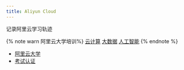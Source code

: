 ```yaml
---
title: Aliyun Cloud
---
```


记录阿里云学习轨迹

{% note warn 阿里云大学培训%}
[云计算](https://edu.aliyun.com/course/explore/cloud?spm=5176.13345299.1392555.1.5437f153HQhHVm)
[大数据](https://edu.aliyun.com/course/explore/bigdata?spm=5176.13345299.1392555.15.5437f153HQhHVm)
[人工智能](https://edu.aliyun.com/course/explore/ai?spm=5176.13345299.1392555.26.5437f153HQhHVm)
{% endnote %}

* [阿里云大学](https://edu.aliyun.com/)
* [考试认证](https://edu.aliyun.com/certification?spm=5176.11999222.1149155.2)

